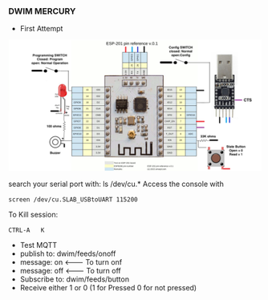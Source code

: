 ### DWIM MERCURY ###

* First Attempt

![](https://github.com/jordy33/esp8266Mercury/blob/master/esp-201.png?raw=true)

search your serial port with: ls /dev/cu.*
Access the console with 
```objc
screen /dev/cu.SLAB_USBtoUART 115200
```
To Kill session:
```objc
CTRL-A   K 
```

* Test MQTT
* publish to: dwim/feeds/onoff
* message: on   <--- To turn onf
* message: off  <--- To turn off
* Subscribe to: dwim/feeds/button
* Receive either 1 or 0 (1 for Pressed 0 for not pressed)
